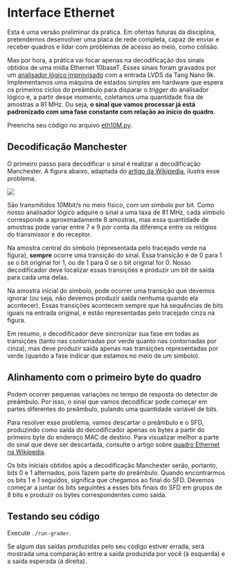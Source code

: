 # Interface Ethernet


Esta é uma versão preliminar da prática. Em ofertas futuras da disciplina, pretendemos desenvolver uma placa de rede completa, capaz de enviar e receber quadros e lidar com problemas de acesso ao meio, como colisão.

Mas por hora, a prática vai focar apenas na decodificação dos sinais obtidos de uma mídia Ethernet 10baseT. Esses sinais foram gravados por um [analisador lógico improvisado](https://github.com/thotypous/tangnano9k-bsv-uart-test/tree/analyzer) com a entrada LVDS da Tang Nano 9k. Implementamos uma máquina de estados simples em hardware que espera os primeiros ciclos do preâmbulo para disparar o *trigger* do analisador lógico e, a partir desse momento, coletamos uma quantidade fixa de amostras a 81 MHz. Ou seja, **o sinal que vamos processar já está padronizado com uma fase constante com relação ao início do quadro**.

Preencha seu código no arquivo [eth10M.py](eth10M.py).


## Decodificação Manchester

O primeiro passo para decodificar o sinal é realizar a decodificação Manchester. A figura abaixo, adaptada do [artigo da Wikipedia](https://en.wikipedia.org/wiki/Manchester_code), ilustra esse problema.

![](fig/manchester.svg)

São transmitidos 10Mbit/s no meio físico, com um símbolo por bit. Como nosso analisador lógico adquire o sinal a uma taxa de 81 MHz, cada símbolo corresponde a aproximadamente 8 amostras, mas essa quantidade de amostras pode variar entre 7 e 9 por conta da diferença entre os relógios do transmissor e do receptor.

Na amostra central do símbolo (representada pelo tracejado verde na figura), **sempre** ocorre uma transição do sinal. Essa transição é de 0 para 1 se o bit original for 1, ou de 1 para 0 se o bit original for 0. Nosso decodificador deve localizar essas transições e produzir um bit de saída para cada uma delas.

Na amostra inicial do símbolo, pode ocorrer uma transição que devemos ignorar (ou seja, não devemos produzir saída nenhuma quando ela acontecer). Essas transições acontecem sempre que há sequências de bits iguais na entrada original, e estão representadas pelo tracejado cinza na figura.

Em resumo, o decodificador deve sincronizar sua fase em todas as transições (tanto nas contornadas por verde quanto nas contornadas por cinza), mas deve produzir saída apenas nas transições representadas por verde (quando a fase indicar que estamos no meio de um símbolo).


## Alinhamento com o primeiro byte do quadro

Podem ocorrer pequenas variações no tempo de resposta do detector de preâmbulo. Por isso, o sinal que vamos decodificar pode começar em partes diferentes do preâmbulo, pulando uma quantidade variável de bits.

Para resolver esse problema, vamos descartar o preâmbulo e o SFD, produzindo como saída do decodificador apenas os bytes a partir do primeiro byte do endereço MAC de destino. Para visualizar melhor a parte do sinal que deve ser descartada, consulte o artigo sobre [quadro Ethernet na Wikipedia](https://en.wikipedia.org/wiki/Ethernet_frame#Structure).

Os bits iniciais obtidos após a decodificação Manchester serão, portanto, bits 0 e 1 alternados, pois fazem parte do preâmbulo. Quando encontrarmos os bits 1 e 1 seguidos, significa que chegamos ao final do SFD. Devemos começar a juntar os bits seguintes a esses bits finais do SFD em grupos de 8 bits e produzir os bytes correspondentes como saída.


## Testando seu código

Execute `./run-grader`.

Se algum das saídas produzidas pelo seu código estiver errada, será mostrada uma comparação entre a saída produzida por você (à esquerda) e a saída esperada (à direita).
